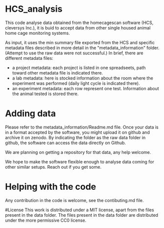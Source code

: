 # HCS_analysis
This code analyse data obtained from the homecagescan software (HCS, cleversys Inc.), it is buid to accept data from other single housed animal home cage monitoring systems.

As input, it uses the min summary file exported from the HCS and specific metadata files described in more detail in the "metadata_information" folder. (Attempt to use the raw data were not successful.) In brief, there are different metadata files:

- a project metadata: each project is listed in one spreadseets, path toward other metadata file is indicated there.
- a lab metadata: here is stocked information about the room where the experiment was performed (daily light cycle is indicated there).
- an experiment metadata: each row represent one test. Information about the animal tested is stored there.

# Adding data

Please refer to the metadata_information/Readme.md file. Once your data is in a format accepted by the software, you might upload it on github and archive it on zenodo. By indicating the folder as the raw data folder in github, the software can access the data directly on Github.

We are planning on getting a repository for that data, any help welcome.


We hope to make the software flexible enough to analyse data coming for other similar setups. Reach out if you get some.

# Helping with the code

Any contribution in the code is welcome, see the contibuting.md file.

#License
This work is distributed under a MIT license, apart from the files present in the data folder.
The files present in the data folder are distributed under the more permissive CC0 license.


